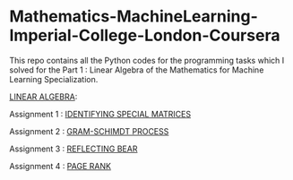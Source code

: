 # Mathematics-MachineLearning-Imperial-College-London-Coursera
This repo contains all the Python codes for the programming tasks which I solved for the Part 1 : Linear Algebra of the Mathematics for Machine Learning Specialization.

[LINEAR ALGEBRA](https://www.coursera.org/learn/linear-algebra-machine-learning):  

Assignment 1 : [IDENTIFYING SPECIAL MATRICES](https://tocgeopfrhzuckjtvjttex.coursera-apps.org/notebooks/IdentifyingSpecialMatrices.ipynb) 

Assignment 2 : [GRAM-SCHIMDT PROCESS](https://tocgeopfrhzuckjtvjttex.coursera-apps.org/notebooks/GramSchmidtProcess.ipynb)

Assignment 3 : [REFLECTING BEAR](https://tocgeopfrhzuckjtvjttex.coursera-apps.org/notebooks/ReflectingBear.ipynb)

Assignment 4 : [PAGE RANK](https://tocgeopfrhzuckjtvjttex.coursera-apps.org/notebooks/PageRank.ipynb)

